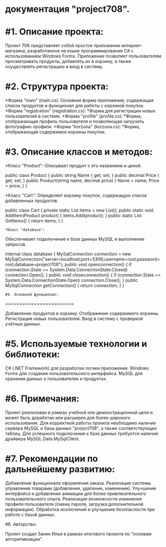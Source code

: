 документация "project708".
========================

#1. Описание проекта:
========================
Проект 708 представляет собой простое приложение интернет-магазина, разработанное на языке программирования C# с использованием Windows Forms. Приложение позволяет пользователям просматривать продукты, добавлять их в корзину, а также осуществлять регистрацию и вход в систему.

#2. Структура проекта:
========================

*Форма "main" (main.cs):
Основная форма приложения, содержащая список продуктов и функционал для работы с корзиной покупок.
*Форма "registration" (registration.cs):
*Форма для регистрации новых пользователей в системе.
*Форма "profile" (profile.cs):
*Форма, отображающая профиль пользователя и позволяющая загрузить фотографию профиля.
*Форма "korzuna" (korzuna.cs):
*Форма, отображающая содержимое корзины покупок.

#3. Описание классов и методов:
========================

*Класс "Product":
Описывает продукт с его названием и ценой.
>
public class Product
{
public string Name { get; set; }
public decimal Price { get; set; }
public Product(string name, decimal price)
{
Name = name;
Price = price;
}
}
>
*Класс "Cart":
Определяет корзину покупок, содержащую список добавленных продуктов.
>
public class Cart
{
private static List<Product> items = new List<Product>();
public static void AddItem(Product product)
{
items.Add(product);
}
public static List<Product> GetItems()
{
return items;
}
}
>
    *Класс "database":
Обеспечивает подключение к базе данных MySQL и выполнение запросов.
>
internal class database
{
MySqlConnection connection = new MySqlConnection("server=localhost;port=3306;username=root;password=root;database=project708");
public void openconnection()
{
if (connection.State == System.Data.ConnectionState.Closed)
connection.Open();
}
public void closeconnection()
{
if (connection.State == System.Data.ConnectionState.Open)
connection.Close();
}
public MySqlConnection getConnection() 
{
return connection;
}
}
>

    #4. Основной функционал:
========================

Добавление продуктов в корзину.
Отображение содержимого корзины.
Регистрация новых пользователей.
Вход в систему с проверкой учётных данных.

#5. Используемые технологии и библиотеки:
========================

C# (.NET Framework) для разработки логики приложения.
Windows Forms для создания пользовательского интерфейса.
MySQL для хранения данных о пользователях и продуктах.

#6. Примечания:
========================

Проект реализован в рамках учебной или демонстрационной цели и может быть доработан или расширен для более широкого использования.
Для корректной работы проекта необходимо наличие сервера MySQL и базы данных "project708", а также соответствующих таблиц.
Для успешного подключения к базе данных требуется наличие драйвера MySQL.Data.MySqlClient.

#7. Рекомендации по дальнейшему развитию:
========================

Добавление функционала оформления заказа.
Реализация системы управления товарами (добавление, удаление, изменение).
Улучшение интерфейса и добавление анимации для более привлекательного пользовательского опыта.
Реализация возможности изменения профиля пользователя (смена пароля, загрузка дополнительной информации).
Обработка исключений и улучшение безопасности при работе с базой данных.

#8. Авторство:

Проект создал Занин Илья в рамках итогового проекта по "основам алгоритмизации".
